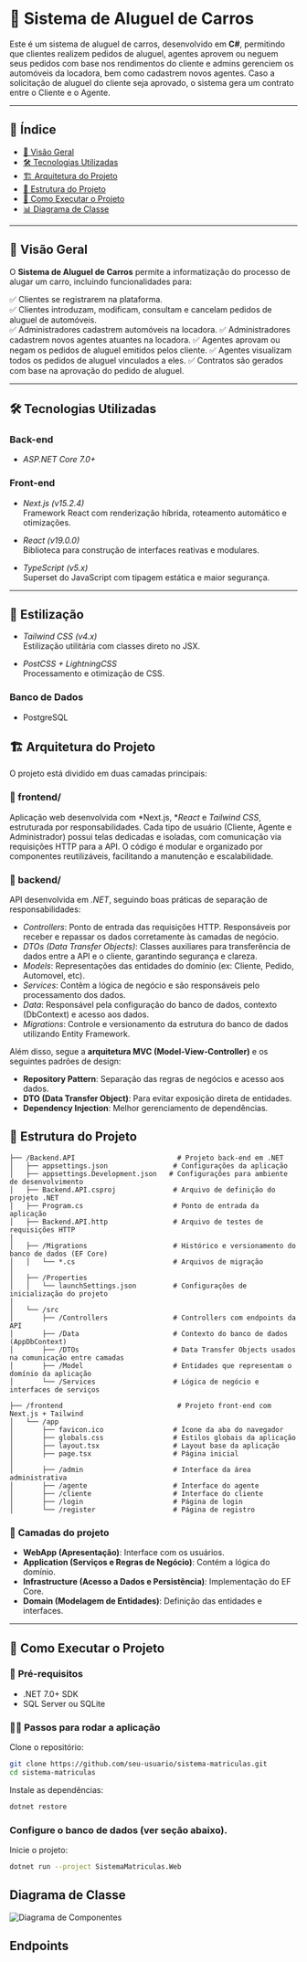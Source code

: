 # 🚗 Sistema de Aluguel de Carros

Este é um sistema de aluguel de carros, desenvolvido em **C#**, permitindo que clientes realizem pedidos de aluguel, agentes aprovem ou neguem seus pedidos com base nos rendimentos do cliente e admins gerenciem os automóveis da locadora, bem como cadastrem novos agentes. Caso a solicitação de aluguel do cliente seja aprovado, o sistema gera um contrato entre o Cliente e o Agente.

---

## 📌 Índice

- [📖 Visão Geral](#-visão-geral)
- [🛠 Tecnologias Utilizadas](#-tecnologias-utilizadas)
- [🏗 Arquitetura do Projeto](#-arquitetura-do-projeto)
- [📁 Estrutura do Projeto](#-estrutura-do-projeto)
- [🚀 Como Executar o Projeto](#-como-executar-o-projeto)
- [📊 Diagrama de Classe](#-diagrama-de-classe)


---

## 📖 Visão Geral

O **Sistema de Aluguel de Carros** permite a informatização do processo de alugar um carro, incluindo funcionalidades para:

✅ Clientes se registrarem na plataforma.  
✅ Clientes introduzam, modificam, consultam e cancelam pedidos de aluguel de automóveis.  
✅ Administradores cadastrem automóveis na locadora.
✅ Administradores cadastrem novos agentes atuantes na locadora.
✅ Agentes aprovam ou negam os pedidos de aluguel emitidos pelos cliente.
✅ Agentes visualizam todos os pedidos de aluguel vinculados a eles.
✅ Contratos são gerados com base na aprovação do pedido de aluguel.

---

## 🛠 Tecnologias Utilizadas

### **Back-end**
- *ASP.NET Core 7.0+*

### **Front-end**

- *Next.js (v15.2.4)*  
  Framework React com renderização híbrida, roteamento automático e otimizações.

- *React (v19.0.0)*  
  Biblioteca para construção de interfaces reativas e modulares.

- *TypeScript (v5.x)*  
  Superset do JavaScript com tipagem estática e maior segurança.

---
## 🎨 Estilização

- *Tailwind CSS (v4.x)*  
  Estilização utilitária com classes direto no JSX.

- *PostCSS + LightningCSS*  
  Processamento e otimização de CSS.


### **Banco de Dados**
- PostgreSQL

## 🏗 Arquitetura do Projeto

O projeto está dividido em duas camadas principais:

### 🔹 frontend/
Aplicação web desenvolvida com *Next.js, **React* e *Tailwind CSS*, estruturada por responsabilidades. Cada tipo de usuário (Cliente, Agente e Administrador) possui telas dedicadas e isoladas, com comunicação via requisições HTTP para a API. O código é modular e organizado por componentes reutilizáveis, facilitando a manutenção e escalabilidade.

### 🔸 backend/
API desenvolvida em *.NET*, seguindo boas práticas de separação de responsabilidades:

- *Controllers*: Ponto de entrada das requisições HTTP. Responsáveis por receber e repassar os dados corretamente às camadas de negócio.
- *DTOs (Data Transfer Objects)*: Classes auxiliares para transferência de dados entre a API e o cliente, garantindo segurança e clareza.
- *Models*: Representações das entidades do domínio (ex: Cliente, Pedido, Automovel, etc).
- *Services*: Contêm a lógica de negócio e são responsáveis pelo processamento dos dados.
- *Data*: Responsável pela configuração do banco de dados, contexto (DbContext) e acesso aos dados.
- *Migrations*: Controle e versionamento da estrutura do banco de dados utilizando Entity Framework.

Além disso, segue a **arquitetura MVC (Model-View-Controller)** e os seguintes padrões de design:

- **Repository Pattern**: Separação das regras de negócios e acesso aos dados.
- **DTO (Data Transfer Object)**: Para evitar exposição direta de entidades.
- **Dependency Injection**: Melhor gerenciamento de dependências.

## 📁 Estrutura do Projeto
```plaintex
├── /Backend.API                         # Projeto back-end em .NET
│   ├── appsettings.json                # Configurações da aplicação
│   ├── appsettings.Development.json   # Configurações para ambiente de desenvolvimento
│   ├── Backend.API.csproj              # Arquivo de definição do projeto .NET
│   ├── Program.cs                      # Ponto de entrada da aplicação
│   ├── Backend.API.http                # Arquivo de testes de requisições HTTP
│
│   ├── /Migrations                     # Histórico e versionamento do banco de dados (EF Core)
│   │   └── *.cs                        # Arquivos de migração
│
│   ├── /Properties
│   │   └── launchSettings.json         # Configurações de inicialização do projeto
│
│   └── /src
│       ├── /Controllers                # Controllers com endpoints da API
│       ├── /Data                       # Contexto do banco de dados (AppDbContext)
│       ├── /DTOs                       # Data Transfer Objects usados na comunicação entre camadas
│       ├── /Model                      # Entidades que representam o domínio da aplicação
│       └── /Services                   # Lógica de negócio e interfaces de serviços

├── /frontend                            # Projeto front-end com Next.js + Tailwind
│   └── /app
│       ├── favicon.ico                 # Ícone da aba do navegador
│       ├── globals.css                 # Estilos globais da aplicação
│       ├── layout.tsx                  # Layout base da aplicação
│       ├── page.tsx                    # Página inicial
│
│       ├── /admin                      # Interface da área administrativa
│       ├── /agente                     # Interface do agente
│       ├── /cliente                    # Interface do cliente
│       ├── /login                      # Página de login
│       └── /register                   # Página de registro

```

### 📌 **Camadas do projeto**
- **WebApp (Apresentação)**: Interface com os usuários.
- **Application (Serviços e Regras de Negócio)**: Contém a lógica do domínio.
- **Infrastructure (Acesso a Dados e Persistência)**: Implementação do EF Core.
- **Domain (Modelagem de Entidades)**: Definição das entidades e interfaces.

---

## 🚀 Como Executar o Projeto
### 🔧 **Pré-requisitos**
- .NET 7.0+ SDK
- SQL Server ou SQLite
### **🏃‍♂️ Passos para rodar a aplicação**
Clone o repositório:
````bash
git clone https://github.com/seu-usuario/sistema-matriculas.git
cd sistema-matriculas
````
Instale as dependências:

```` bash
dotnet restore
````

### **Configure o banco de dados (ver seção abaixo).**

Inicie o projeto:

````bash
dotnet run --project SistemaMatriculas.Web
````

## Diagrama de Classe
![Diagrama de Componentes](https://github.com/LeandroNani/laboratorioDeSoftware/blob/2f715b7518ca4da62f18a379043fed5f9faeb64a/LAB002/Artefatos/dc_aluguel_carros_v2.png)

## Endpoints

